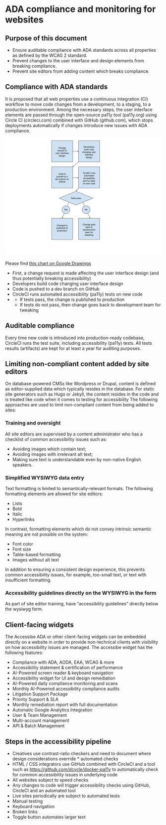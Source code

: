ADA compliance and monitoring for websites
=====

Purpose of this document
-----

* Ensure auditable compliance with ADA standards across all properties as defined by the WCAG 2 standard.
* Prevent changes to the user interface and design elements from breaking compliance.
* Prevent site editors from adding content which breaks compliance.

Compliance with ADA standards
-----

It is proposed that all web properties use a continuous integration (CI) workflow to move code changes from a development, to a staging, to a production environment. Among the necessary steps, the user interface elements are passed through the open-source pa11y tool (pa11y.org) using Circle CI (circleci.com) combined with GitHub (github.com), which stops deployments automatically if changes introduce new issues with ADA compliance.

<img preserveAspectRatio="none" src="accessbility-workflow.svg" alt="Workflow showing how changes are automatically tested for accessibility before being published to a public website" aria-describedby="accessibility-workflow-description" />
<div id="accessibility-workflow-description">
<p>Please find <a href="https://docs.google.com/drawings/d/1V-Q8U7A4_N42h7ADjjBKuOtIqrfJFJvcjYh8UctCieE/edit">this chart on Google Drawings</a></p>
<ul>
  <li>First, a change request is made affecitng the user interface design (and thus potentially breaking accessibility)</li>
  <li>Developers build code changing user interface design</li>
  <li>Code is pushed to a dev branch on GitHub</li>
  <li>CircleCI runs automated accessibility (pa11y) tests on new code</li>
  <li>
    <ul>
      <li>If tests pass, the change is published to production</li>
      <li>If tests do not pass, then change goes back to development team for tweaking</li>
    </ul>
  </li>
</ul>
</div>

Auditable compliance
-----

Every time new code is introduced into production-ready codebase, CircleCI runs the test suite, including accessibility (pa11y) tests. All tests results (artifacts) are kept for at least a year for auditing purposes.

Limiting non-compliant content added by site editors
-----

On database-powered CMSs like Wordpress or Drupal, content is defined as editor-supplied data which typically resides in the database. For static site generators such as Hugo or Jekyll, the content resides in the code and is treated like code when it comes to testing for accessibility The following approaches are used to limit non-compliant content from being added to sites:

### Training and oversight

All site editors are supervised by a content administrator who has a checklist of common accessibility issues such as:

* Avoiding images which contain text;
* Avoiding images with irrelevant alt text;
* Making sure text is understandable even by non-native English speakers.

### Simplified WYSIWYG data entry

Text formatting is limited to semantically-relevant formats. The following formatting elements are allowed for site editors:

* Lists
* Bold
* Italic
* Hyperlinks

In contrast, formatting elements which do not convey intrinsic semantic meaning are not possible on the system:

* Font color
* Font size
* Table-based formatting
* Images without alt text

In addition to ensuring a consistent design experience, this prevents common accessibility issues, for example, too-small text, or text with insufficient formatting.

### Accessibility guidelines directly on the WYSIWYG in the form

As part of site editor training, have “accessibility guidelines” directly below the wysiwyg form.

Client-facing widgets
-----

The Accessibe ADA or other client-facing widgets can be embedded directly on a website in order to provide non-technical clients with visibility on how accessibility issues are managed. The accessibe widget has the following features:

* Compliance with ADA, AODA, EAA, WCAG & more
* Accessibility statement & certification of performance
* AI-Powered screen reader & keyboard navigation
* Accessibility widget for UI and design remediation
* AI-Powered daily compliance monitoring and scans
* Monthly AI-Powered accessibility compliance audits
* Litigation Support Package
* Priority Support & SLA
* Monthly remediation report with full documentation
* Automatic Google Analytics Integration
* User & Team Management
* Multi-account management
* API & Batch Management

Steps in the accessibility pipeline
-----

* Creatives use contrast-ratio checkers and need to document where design considerations override * automated checks
* HTML / CSS integrators use GitHub combined with CircleCI and a tool such as https://github.com/dcycle/docker-pa11y to automatically check for common accessibility issues in underlying code
* All websites subject to speed checks
* Any changes to code will trigger accessibility checks using GitHub, CircleCI and an automated tool
* Live sites periodically are subject to automated tests
* Manual testing
* Keyboard navigation
* Broken links
* Toggle button automates larger text
